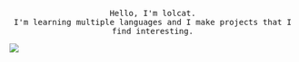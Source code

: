<p align="center">
  <br>
  <samp>
    Hello, I'm lolcat</b>.
    <br>I'm learning multiple languages and I make projects that I find interesting.<br>

</samp>

![](https://github-readme-stats.vercel.app/api?username=lolc0w&show_icons=true&theme=radical)

</p>
